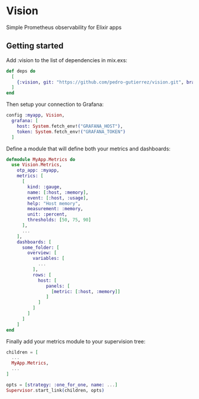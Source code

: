 # Vision

Simple Prometheus observability for Elixir apps

## Getting started 

Add :vision to the list of dependencies in mix.exs:

```elixir
def deps do
  [
    {:vision, git: "https://github.com/pedro-gutierrez/vision.git", branch: "main"}
  ]
end
```

Then setup your connection to Grafana:

```elixir
config :myapp, Vision,
  grafana: [
    host: System.fetch_env!("GRAFANA_HOST"),
    token: System.fetch_env!("GRAFANA_TOKEN")
  ]
```

Define a module that will define both your metrics and dashboards:

```elixir
defmodule MyApp.Metrics do
  use Vision.Metrics,
    otp_app: :myapp,
    metrics: [
      [
        kind: :gauge,
        name: [:host, :memory],
        event: [:host, :usage],
        help: "Host memory",
        measurement: :memory,
        unit: :percent,
        thresholds: [50, 75, 90]
      ],
      ...
    ],
    dashboards: [
      some_folder: [
        overview: [
          variables: [
            ...
          ],
          rows: [
            host: [
               panels: [
                 [metric: [:host, :memory]] 
               ]
            ]
          ]
        ]
      ]
    ]
end
```

Finally add your metrics module to your supervision tree:

```elixir
children = [
  ...    
  MyApp.Metrics,
  ...
]

opts = [strategy: :one_for_one, name: ...]
Supervisor.start_link(children, opts)
```



